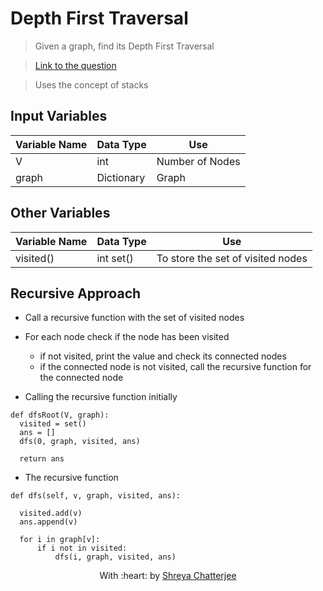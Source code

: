 # Depth First Traversal

> Given a graph, find its Depth First Traversal

> [Link to the question](https://practice.geeksforgeeks.org/problems/depth-first-traversal-for-a-graph/1)

> Uses the concept of stacks

## Input Variables
| Variable Name | Data Type | Use | 
|---- | ----- | ----- |
| V | int | Number of Nodes |
| graph| Dictionary | Graph |

## Other Variables
| Variable Name | Data Type | Use | 
|---- | ----- | ----- |
| visited() | int set() | To store the set of visited nodes |

## Recursive Approach

- Call a recursive function with the set of visited nodes
- For each node check if the node has been visited
  - if not visited, print the value and check its connected nodes
  - if the connected node is not visited, call the recursive function for the connected node

- Calling the recursive function initially

```
def dfsRoot(V, graph):
  visited = set()
  ans = []
  dfs(0, graph, visited, ans)
  
  return ans
```

- The recursive function

```
def dfs(self, v, graph, visited, ans):

  visited.add(v)
  ans.append(v)

  for i in graph[v]:
      if i not in visited:
          dfs(i, graph, visited, ans)
```

<p align="center">
	With :heart: by <a href="https://github.com/Shreya549" target="_blank">Shreya Chatterjee</a>
</p>
